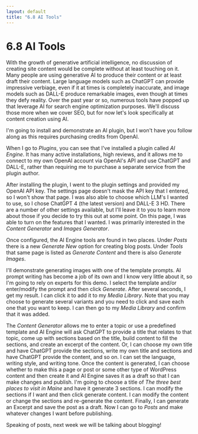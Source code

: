 ```yaml
---
layout: default
title: "6.8 AI Tools"
---
```


# 6.8 AI Tools

With the growth of generative artificial intelligence, no discussion of creating site content would be complete without at least touching on it. Many people are using generative AI to produce their content or at least draft their content. Large language models such as ChatGPT can provide impressive verbiage, even if it at times is completely inaccurate, and image models such as DALL-E produce remarkable images, even though at times they defy reality. Over the past year or so, numerous tools have popped up that leverage AI for search engine optimization purposes. We'll discuss those more when we cover SEO, but for now let's look specifically at content creation using AI.

I'm going to install and demonstrate an AI plugin, but I won't have you follow along as this requires purchasing credits from OpenAI.

When I go to _Plugins_, you can see that I've installed a plugin called _AI Engine_. It has many active installations, high reviews, and it allows me to connect to my own OpenAI account via OpenAI's API and use ChatGPT and DALL-E, rather than requiring me to purchase a separate service from the plugin author.

After installing the plugin, I went to the plugin settings and provided my OpenAI API key. The settings page doesn't mask the API key that I entered, so I won't show that page. I was also able to choose which LLM's I wanted to use, so I chose ChatGPT 4 (the latest version) and DALL-E 3 HD. There are a number of other settings available, but I'll leave it to you to learn more about those if you decide to try this out at some point. On this page, I was able to turn on the features that I wanted. I was primarily interested in the _Content Generator_ and _Images Generator_.

Once configured, the AI Engine tools are found in two places. Under _Posts_ there is a new _Generate New_ option for creating blog posts. Under _Tools_ that same page is listed as _Generate Content_ and there is also _Generate Images_.

I'll demonstrate generating images with one of the template prompts. AI prompt writing has become a job of its own and I know very little about it, so I'm going to rely on experts for this demo. I select the template and/or enter/modify the prompt and then click _Generate_. After several seconds, I get my result. I can click it to add it to my _Media Library_. Note that you may choose to generate several variants and you need to click and save each one that you want to keep. I can then go to my _Media Library_ and confirm that it was added.

The _Content Generator_ allows me to enter a topic or use a predefined template and AI Engine will ask ChatGPT to provide a title that relates to that topic, come up with sections based on the title, build content to fill the sections, and create an excerpt of the content. Or, I can choose my own title and have ChatGPT provide the sections, write my own title and sections and have ChatGPT provide the content, and so on. I can set the language, writing style, and writing tone. Once the content is generated, I can choose whether to make this a page or post or some other type of WordPress content and then create it and AI Engine saves it as a draft so that I can make changes and publish. I'm going to choose a title of _The three best places to visit in Maine_ and have it generate 3 sections. I can modify the sections if I want and then click generate content. I can modify the content or change the sections and re-generate the content. Finally, I can generate an Excerpt and save the post as a draft. Now I can go to _Posts_ and make whatever changes I want before publishing.

Speaking of posts, next week we will be talking about blogging!
